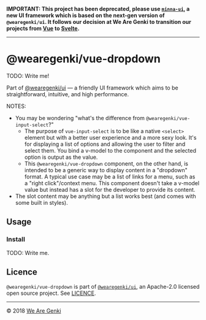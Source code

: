 <!-- markdownlint-disable first-line-h1 -->

**IMPORTANT: This project has been deprecated, please use [`minna-ui`](https://github.com/WeAreGenki/minna-ui), a new UI framework which is based on the next-gen version of `@wearegenki/ui`. It follows our decision at We Are Genki to transition our projects from [Vue](https://vuejs.org) to [Svelte](https://svelte.technology).**

-----

# @wearegenki/vue-dropdown

TODO: Write me!

Part of [@wearegenki/ui](https://github.com/WeAreGenki/ui) — a friendly UI framework which aims to be straightforward, intuitive, and high performance.

NOTES:

* You may be wondering "what's the difference from `@wearegenki/vue-input-select`?"
  * The purpose of `vue-input-select` is to be like a native `<select>` element but with a better user experience and a more sexy look. It's for displaying a list of options and allowing the user to filter and select them. You bind a v-model to the component and the selected option is output as the value.
  * This `@wearegenki/vue-dropdown` component, on the other hand, is intended to be a generic way to display content in a "dropdown" format. A typical use case may be a list of links for a menu, such as a "right click"/context menu. This component doesn't take a v-model value but instead has a slot for the developer to provide its content.
* The slot content may be anything but a list works best (and comes with some built in styles).

## Usage

### Install

TODO: Write me.

## Licence

`@wearegenki/vue-dropdown` is part of [`@wearegenki/ui`](https://github.com/WeAreGenki/ui), an Apache-2.0 licensed open source project. See [LICENCE](https://github.com/WeAreGenki/ui/blob/master/LICENCE).

-----

© 2018 [We Are Genki](https://wearegenki.com)
